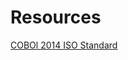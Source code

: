 # Resources

[COBOl 2014 ISO Standard][ISO 2014]

[ISO 2014]: https://www.iso.org/standard/51416.html

<!-- TODO: write document

  This document should link to useful resources.

  Feel free to link to any good resources you know, whether they
  be websites, videos, mailing lists, etc.

  The contents of this document are displayed on the track's documentation
  page at `https://exercism.org/docs/tracks/<track>/resources`.

  See https://exercism.org/docs/building/tracks/docs for more information. -->
